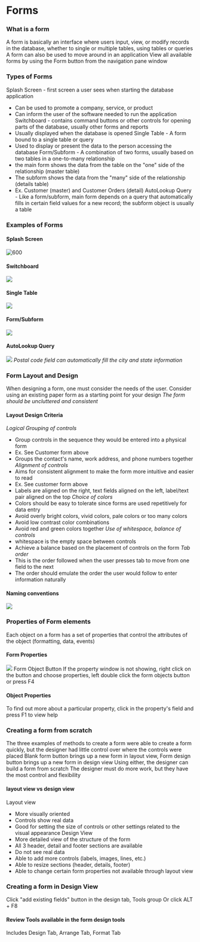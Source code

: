 # Forms
### What is a form
A form is basically an interface where users input, view, or modify records in the database, whether to single or multiple tables, using tables or queries
A form can also be used to move around in an application
View all available forms by using the Form button from the navigation pane window
### Types of Forms
Splash Screen - first screen a user sees when starting the database application
- Can be used to promote a company, service, or product
- Can inform the user of the software needed to run the application
Switchboard - contains command buttons or other controls for opening parts of the database, usually other forms and reports
- Usually displayed when the database is opened
Single Table - A form bound to a single table or query
- Used to display or present the data to the person accessing the database
Form/Subform - A combination of two forms, usually based on two tables in a one-to-many relationship
- the main form shows the data from the table on the "one" side of the relationship (master table) 
- The subform shows the data from the "many" side of the relationship (details table)
- Ex. Customer (master) and Customer Orders (detail)
AutoLookup Query - Like a form/subform, main form depends on a query that automatically fills in certain field values for a new record; the subform object is usually a table
### Examples of Forms
#### Splash Screen
![600](Pasted%20image%2020240205082241.png)
#### Switchboard
![](Pasted%20image%2020240205082321.png)
#### Single Table
![](Pasted%20image%2020240205082345.png)
#### Form/Subform
![](Pasted%20image%2020240205082426.png)
#### AutoLookup Query
![](Pasted%20image%2020240205082454.png)
*Postal code field can automatically fill the city and state information*
### Form Layout and Design
When designing a form, one must consider the needs of the user. Consider using an existing paper form as a starting point for your design
*The form should be uncluttered and consistent*
#### Layout Design Criteria
*Logical Grouping of controls*
- Group controls in the sequence they would be entered into a physical form
- Ex. See Customer form above
- Groups the contact's name, work address, and phone numbers together
*Alignment of controls*
- Aims for consistent alignment to make the form more intuitive and easier to read
- Ex. See customer form above
- Labels are aligned on the right, text fields aligned on the left, label/text pair aligned on the top
*Choice of colors*
- Colors should be easy to tolerate since forms are used repetitively for data entry
- Avoid overly bright colors, vivid colors, pale colors or too many colors
- Avoid low contrast color combinations
- Avoid red and green colors together
*Use of whitespace, balance of controls*
- whitespace is the empty space between controls
- Achieve a balance based on the placement of controls on the form
*Tab order*
- This is the order followed when the user presses tab to move from one field to the next
- The order should emulate the order the user would follow to enter information naturally
#### Naming conventions
![](Pasted%20image%2020240205083241.png)
### Properties of Form elements
Each object on a form has a set of properties that control the attributes of the object (formatting, data, events)
#### Form Properties
![](Pasted%20image%2020240205090832.png) Form Object Button
If the property window is not showing, right click on the button and choose properties, left double click the form objects button or press F4
#### Object Properties
To find out more about a particular property, click in the property's field and press F1 to view help
### Creating a form from scratch
The three examples of methods to create a form were able to create a form quickly, but the designer had little control over where the controls were placed
Blank form button brings up a new form in layout view, Form design button brings up a new form in design view
Using either, the designer can build a form from scratch
The designer must do more work, but they have the most control and flexibility
#### layout view vs design view
Layout view
- More visually oriented
- Controls show real data
- Good for setting the size of controls or other settings related to the visual appearance
Design View
- More detailed view of the structure of the form
- All 3 header, detail and footer sections are available
- Do not see real data
- Able to add more controls (labels, images, lines, etc.)
- Able to resize sections (header, details, footer)
- Able to change certain form properties not available through layout view
### Creating a form in Design View
Click "add existing fields" button in the design tab, Tools group
Or click ALT + F8
#### Review Tools available in the form design tools
Includes Design Tab, Arrange Tab, Format Tab
